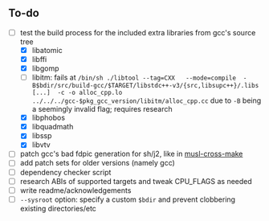 ## To-do
- [ ] test the build process for the included extra libraries from gcc's source tree
  - [x] libatomic
  - [x] libffi
  - [x] libgomp
  - [ ] libitm: fails at `/bin/sh ./libtool --tag=CXX   --mode=compile  -B$bdir/src/build-gcc/$TARGET/libstdc++-v3/{src,libsupc++}/.libs [...]  -c -o alloc_cpp.lo ../../../gcc-$pkg_gcc_version/libitm/alloc_cpp.cc` due to `-B` being a seemingly invalid flag; requires research
  - [x] libphobos
  - [x] libquadmath
  - [x] libssp
  - [x] libvtv
- [ ] patch gcc's bad fdpic generation for sh/j2, like in [musl-cross-make](https://github.com/richfelker/musl-cross-make)
- [ ] add patch sets for older versions (namely gcc)
- [ ] dependency checker script
- [ ] research ABIs of supported targets and tweak CPU_FLAGS as needed
- [ ] write readme/acknowledgements
- [ ] `--sysroot` option: specify a custom `$bdir` and prevent clobbering existing directories/etc
